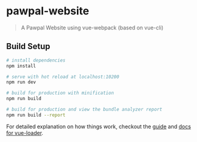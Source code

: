 # pawpal-website

> A Pawpal Website using vue-webpack (based on vue-cli)

## Build Setup

``` bash
# install dependencies
npm install

# serve with hot reload at localhost:10200
npm run dev

# build for production with minification
npm run build

# build for production and view the bundle analyzer report
npm run build --report
```

For detailed explanation on how things work, checkout the [guide](http://vuejs-templates.github.io/webpack/) and [docs for vue-loader](http://vuejs.github.io/vue-loader).
